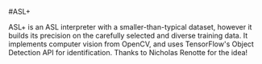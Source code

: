 #ASL+

ASL+ is an ASL interpreter with a smaller-than-typical dataset, however it builds its precision on the carefully selected and diverse training data. It implements computer vision from OpenCV, and uses TensorFlow's Object Detection API for identification. Thanks to Nicholas Renotte for the idea!
